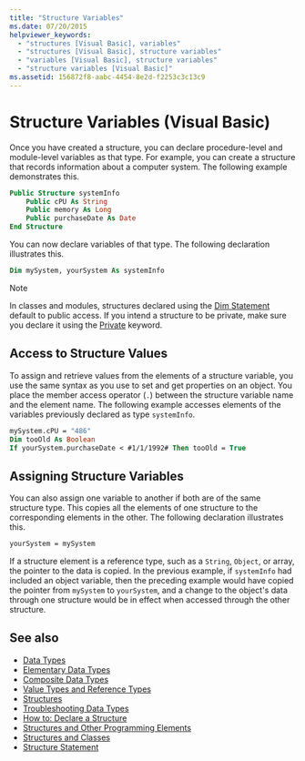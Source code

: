 ```yaml
---
title: "Structure Variables"
ms.date: 07/20/2015
helpviewer_keywords:
  - "structures [Visual Basic], variables"
  - "structures [Visual Basic], structure variables"
  - "variables [Visual Basic], structure variables"
  - "structure variables [Visual Basic]"
ms.assetid: 156872f8-aabc-4454-8e2d-f2253c3c13c9
---
```

# Structure Variables (Visual Basic)

Once you have created a structure, you can declare procedure-level and module-level variables as that type. For example, you can create a structure that records information about a computer system. The following example demonstrates this.

```vb
Public Structure systemInfo
    Public cPU As String
    Public memory As Long
    Public purchaseDate As Date
End Structure
```

You can now declare variables of that type. The following declaration illustrates this.

```vb
Dim mySystem, yourSystem As systemInfo
```

> [!NOTE]
> In classes and modules, structures declared using the [Dim Statement](../../../../visual-basic/language-reference/statements/dim-statement.md) default to public access. If you intend a structure to be private, make sure you declare it using the [Private](../../../../visual-basic/language-reference/modifiers/private.md) keyword.

## Access to Structure Values

To assign and retrieve values from the elements of a structure variable, you use the same syntax as you use to set and get properties on an object. You place the member access operator (`.`) between the structure variable name and the element name. The following example accesses elements of the variables previously declared as type `systemInfo`.

```vb
mySystem.cPU = "486"
Dim tooOld As Boolean
If yourSystem.purchaseDate < #1/1/1992# Then tooOld = True
```

## Assigning Structure Variables

You can also assign one variable to another if both are of the same structure type. This copies all the elements of one structure to the corresponding elements in the other. The following declaration illustrates this.

```vb
yourSystem = mySystem
```

If a structure element is a reference type, such as a `String`, `Object`, or array, the pointer to the data is copied. In the previous example, if `systemInfo` had included an object variable, then the preceding example would have copied the pointer from `mySystem` to `yourSystem`, and a change to the object's data through one structure would be in effect when accessed through the other structure.

## See also

- [Data Types](../../../../visual-basic/programming-guide/language-features/data-types/index.md)
- [Elementary Data Types](../../../../visual-basic/programming-guide/language-features/data-types/elementary-data-types.md)
- [Composite Data Types](../../../../visual-basic/programming-guide/language-features/data-types/composite-data-types.md)
- [Value Types and Reference Types](../../../../visual-basic/programming-guide/language-features/data-types/value-types-and-reference-types.md)
- [Structures](../../../../visual-basic/programming-guide/language-features/data-types/structures.md)
- [Troubleshooting Data Types](../../../../visual-basic/programming-guide/language-features/data-types/troubleshooting-data-types.md)
- [How to: Declare a Structure](../../../../visual-basic/programming-guide/language-features/data-types/how-to-declare-a-structure.md)
- [Structures and Other Programming Elements](../../../../visual-basic/programming-guide/language-features/data-types/structures-and-other-programming-elements.md)
- [Structures and Classes](../../../../visual-basic/programming-guide/language-features/data-types/structures-and-classes.md)
- [Structure Statement](../../../../visual-basic/language-reference/statements/structure-statement.md)
